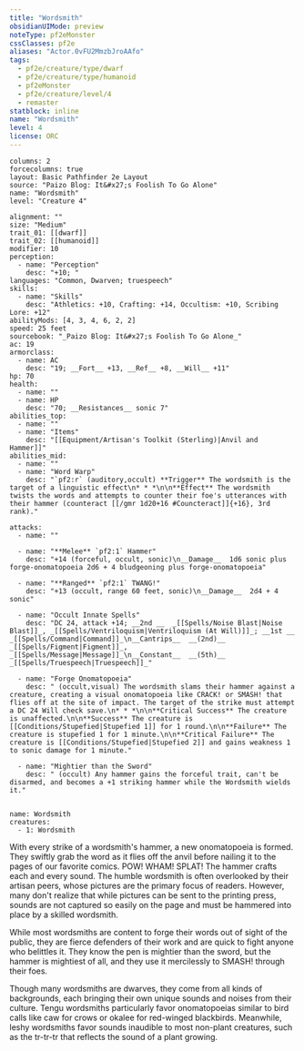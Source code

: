 ```yaml
---
title: "Wordsmith"
obsidianUIMode: preview
noteType: pf2eMonster
cssClasses: pf2e
aliases: "Actor.0vFU2MmzbJroAAfo" 
tags:
  - pf2e/creature/type/dwarf
  - pf2e/creature/type/humanoid
  - pf2eMonster
  - pf2e/creature/level/4
  - remaster
statblock: inline
name: "Wordsmith"
level: 4
license: ORC
---
```


```statblock
columns: 2
forcecolumns: true
layout: Basic Pathfinder 2e Layout
source: "Paizo Blog: It&#x27;s Foolish To Go Alone"
name: "Wordsmith"
level: "Creature 4"

alignment: ""
size: "Medium"
trait_01: [[dwarf]]
trait_02: [[humanoid]]
modifier: 10
perception:
  - name: "Perception"
    desc: "+10; "
languages: "Common, Dwarven; truespeech"
skills:
  - name: "Skills"
    desc: "Athletics: +10, Crafting: +14, Occultism: +10, Scribing Lore: +12"
abilityMods: [4, 3, 4, 6, 2, 2]
speed: 25 feet
sourcebook: "_Paizo Blog: It&#x27;s Foolish To Go Alone_"
ac: 19
armorclass:
  - name: AC
    desc: "19; __Fort__ +13, __Ref__ +8, __Will__ +11"
hp: 70
health:
  - name: ""
  - name: HP
    desc: "70; __Resistances__ sonic 7"
abilities_top:
  - name: ""
  - name: "Items"
    desc: "[[Equipment/Artisan's Toolkit (Sterling)|Anvil and Hammer]]"
abilities_mid:
  - name: ""
  - name: "Word Warp"
    desc: "`pf2:r` (auditory,occult) **Trigger** The wordsmith is the target of a linguistic effect\n* * *\n\n**Effect** The wordsmith twists the words and attempts to counter their foe's utterances with their hammer (counteract [[/gmr 1d20+16 #Councteract]]{+16}, 3rd rank)."

attacks:
  - name: ""

  - name: "**Melee** `pf2:1` Hammer"
    desc: "+14 (forceful, occult, sonic)\n__Damage__  1d6 sonic plus forge-onomatopoeia 2d6 + 4 bludgeoning plus forge-onomatopoeia"

  - name: "**Ranged** `pf2:1` TWANG!"
    desc: "+13 (occult, range 60 feet, sonic)\n__Damage__  2d4 + 4 sonic"

  - name: "Occult Innate Spells"
    desc: "DC 24, attack +14; __2nd __  _[[Spells/Noise Blast|Noise Blast]]_, _[[Spells/Ventriloquism|Ventriloquism (At Will)]]_; __1st __  _[[Spells/Command|Command]]_\n__Cantrips__  __(2nd)__ _[[Spells/Figment|Figment]]_, _[[Spells/Message|Message]]_\n__Constant__  __(5th)__ _[[Spells/Truespeech|Truespeech]]_"

  - name: "Forge Onomatopoeia"
    desc: " (occult,visual) The wordsmith slams their hammer against a creature, creating a visual onomatopoeia like CRACK! or SMASH! that flies off at the site of impact. The target of the strike must attempt a DC 24 Will check save.\n* * *\n\n**Critical Success** The creature is unaffected.\n\n**Success** The creature is [[Conditions/Stupefied|Stupefied 1]] for 1 round.\n\n**Failure** The creature is stupefied 1 for 1 minute.\n\n**Critical Failure** The creature is [[Conditions/Stupefied|Stupefied 2]] and gains weakness 1 to sonic damage for 1 minute."

  - name: "Mightier than the Sword"
    desc: " (occult) Any hammer gains the forceful trait, can't be disarmed, and becomes a +1 striking hammer while the Wordsmith wields it."
 
```

```encounter-table
name: Wordsmith
creatures:
  - 1: Wordsmith
```



With every strike of a wordsmith's hammer, a new onomatopoeia is formed. They swiftly grab the word as it flies off the anvil before nailing it to the pages of our favorite comics. POW! WHAM! SPLAT! The hammer crafts each and every sound. The humble wordsmith is often overlooked by their artisan peers, whose pictures are the primary focus of readers. However, many don't realize that while pictures can be sent to the printing press, sounds are not captured so easily on the page and must be hammered into place by a skilled wordsmith.

While most wordsmiths are content to forge their words out of sight of the public, they are fierce defenders of their work and are quick to fight anyone who belittles it. They know the pen is mightier than the sword, but the hammer is mightiest of all, and they use it mercilessly to SMASH! through their foes.

Though many wordsmiths are dwarves, they come from all kinds of backgrounds, each bringing their own unique sounds and noises from their culture. Tengu wordsmiths particularly favor onomatopoeias similar to bird calls like caw for crows or okalee for red-winged blackbirds. Meanwhile, leshy wordsmiths favor sounds inaudible to most non-plant creatures, such as the tr-tr-tr that reflects the sound of a plant growing.
